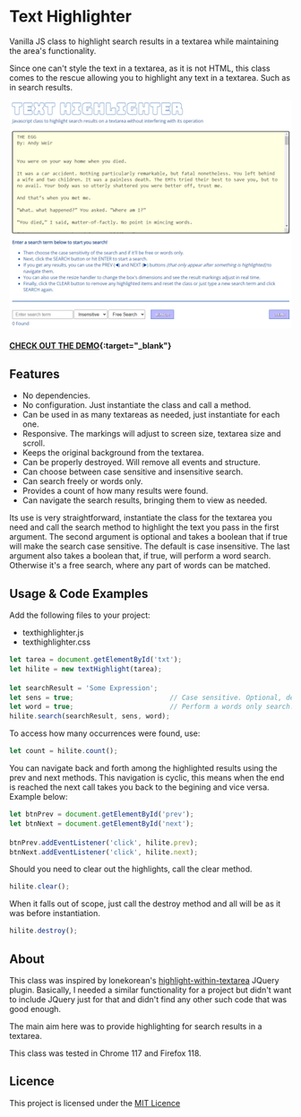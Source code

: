 # Text Highlighter

Vanilla JS class to highlight search results in a textarea while maintaining the area's functionality.

Since one can't style the text in a textarea, as it is not HTML, this class comes to the rescue allowing you to highlight any text in a textarea. Such as in search results.


![Screenshot](screen.png)


#### [CHECK OUT THE DEMO](https://wstaeblein.github.io/texthighlighter/){:target="_blank"}


## Features

- No dependencies.
- No configuration. Just instantiate the class and call a method.
- Can be used in as many textareas as needed, just instantiate for each one.
- Responsive. The markings will adjust to screen size, textarea size and scroll.
- Keeps the original background from the textarea.
- Can be properly destroyed. Will remove all events and structure.
- Can choose between case sensitive and insensitive search.
- Can search freely or words only.
- Provides a count of how many results were found.
- Can navigate the search results, bringing them to view as needed.



Its use is very straightforward, instantiate the class for the textarea you need and call the search method to highlight the text you pass in the first argument. The second argument is optional and takes a boolean that if true will make the search case sensitive. The default is case insensitive. The last argument also takes a boolean that, if true, will perform a word search. Otherwise it's a free search, where any part of words can be matched.



## Usage & Code Examples

Add the following files to your project:
- texthighlighter.js
- texthighlighter.css


```javascript
let tarea = document.getElementById('txt');
let hilite = new textHighlight(tarea);

let searchResult = 'Some Expression';
let sens = true;                        // Case sensitive. Optional, default: false
let word = true;                        // Perform a words only search. Optional, default: false
hilite.search(searchResult, sens, word);
```

To access how many occurrences were found, use:

```javascript
let count = hilite.count();
```

You can navigate back and forth among the highlighted results using the prev and next methods. This navigation is cyclic, this means when the end is reached the next call takes you back to the begining and vice versa. Example below:

```javascript
let btnPrev = document.getElementById('prev');
let btnNext = document.getElementById('next');

btnPrev.addEventListener('click', hilite.prev);
btnNext.addEventListener('click', hilite.next);
```

Should you need to clear out the highlights, call the clear method.

```javascript
hilite.clear();
```

When it falls out of scope, just call the destroy method and all will be as it was before instantiation.

```javascript
hilite.destroy();
```


## About

This class was inspired by lonekorean's [highlight-within-textarea](https://github.com/lonekorean/highlight-within-textarea) JQuery plugin. Basically, I needed a similar functionality for a project but didn't want to include JQuery just for that and didn't find any other such code that was good enough. 

The main aim here was to provide highlighting for search results in a textarea.

This class was tested in Chrome 117 and Firefox 118.



## Licence

This project is licensed under the [MIT Licence](https://github.com/wstaeblein/texthighlighter/blob/main/LICENSE)